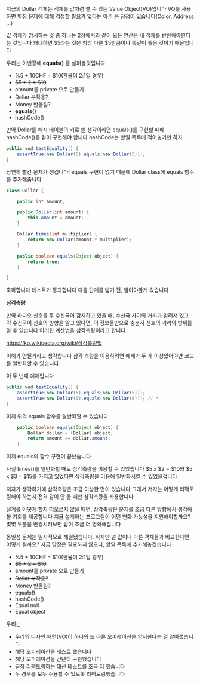 지금의 Dollar 객체는 객체를 값처럼 쓸 수 있는 Value Object(VO)입니다
VO를 사용하면 별칭 문제에 대해 걱정할 필요가 없다는 아주 큰 장점이 있습니다(Color, Address …)

값 객체가 암시하는 것 중 하나는 2장에서와 같이 모든 연산은 새 객체를 반환해야한다는 것입니다
왜냐하면 $5라는 것은 항상 다른 $5만큼이나 똑같이 좋은 것이기 때문입니다

우리는 이번장에 **equals()** 를 살펴볼것입니다

- %5 + 10CHF = $10(환율이 2:1일 경우)
- ~~$5 * 2 = $10~~
- amount를 private 으로 만들기
- ~~Dollar 부작용?~~
- Money 반올림?
- **equals()**
- hashCode()

만약 Dollar를 해시 테이블의 키로 쓸 생각이라면 equals()를 구현할 때에 hashCode()를 같이 구현해야 합니다 hashCode는 할일 목록에 적어놓기만 하자

```java
public vod testEquality() {
	assertTrue(new Dollar(5).equals(new Dollar(5)));
}
```

당연히 빨간 문제가 생깁니다! equals 구현이 없기 때문에 Dollar class에 equals 함수를 추가해줍니다

```java
class Dollar {

	public int amount;

	public Dollar(int amount) {
		this.amount = amount;
	}

	Dollar times(int multiplier) {
		return new Dollar(amount * multiplier);
	}

	public boolean equals(Object object) {
		return true;
	}

}
```

축하합니다 테스트가 통과합니다 다음 단계를 밟기 전, 알아야할게 있습니다

**삼각측량**

만약 라디오 신호를 두 수신국이 감지하고 있을 때, 수신국 사이의 거리가 알려져 있고 각 수신국이 신호의 방향을 알고 있다면, 이 정보들만으로 충분히 신호의 거리와 방위를 알 수 있습니다
이러한 계산법을 삼각측량이라고 합니다

https://ko.wikipedia.org/wiki/삼각측량법

이해가 안될거라고 생각합니다 삼각 측량을 이용하려면 예제가 두 개 이상있어야만 코드를 일반화할 수 있습니다

이 두 번째 예제입니다

```java
public vod testEquality() {
	assertTrue(new Dollar(5).equals(new Dollar(5)));
	assertTrue(new Dollar(5).equals(new Dollar(6))); // *
}
```

이제 위의 equals 함수를 일반화할 수 있습니다

```java
	public boolean equals(Object object) {
		Dollar dollar = (Dollar) object;
		return amount == dollar.amount;
	}
```

이제 equals의 함수 구현이 끝났습니다

사실 times()를 일반화할 때도 삼각측량을 이용할 수 있었습니다
$5 x $2 = $10와 $5 x $3 = $15를 가지고 있었다면 삼각측량을 이용해 일반화시킬 수 있었을겁니다

저자가 생각하기에 삼각측량은 조금 이상한 면이 있습니다
그래서 저자는 어떻게 리팩토링해야 하는지 전혀 감이 안 올 때만 삼각측량을 사용합니다

설계를 어떻게 할지 떠오르지 않을 때면, 삼각측량은 문제를 조금 다른 방향에서 생각해볼 기회를 제공합니다
지금 설계하는 프로그램이 어떤 변화 가능성을 지원해야할까요? 몇몇 부분을 변경시켜보면 답이 조금 더 명확해집니다

동일성 문제는 일시적으로 해결됐습니다. 하지만 널 값이나 다른 객체들과 비교한다면 어떻게 될까요?
지금 당장은 필요하지 않으니, 할일 목록에 추가해놓겠습니다

- %5 + 10CHF = $10(환율이 2:1일 경우)
- ~~$5 * 2 = $10~~
- amount를 private 으로 만들기
- ~~Dollar 부작용?~~
- Money 반올림?
- ~~equals()~~
- hashCode()
- Equal null
- Equal object

우리는
- 우리의 디자인 패턴(VO)이 하나의 또 다른 오퍼레이션을 암시한다는 걸 알아챘습니다
- 해당 오퍼레이션을 테스트 했습니다
- 해당 오퍼레이션을 간단히 구현했습니다
- 곧장 리팩토링하는 대신 테스트를 조금 더 했습니다
- 두 경우를 모두 수용할 수 있도록 리팩토링했습니다
